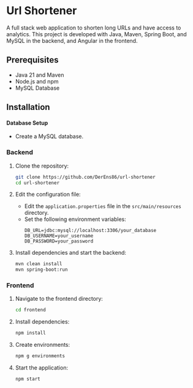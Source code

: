 # Url Shortener

A full stack web application to shorten long URLs and have access to analytics.
This project is developed with Java, Maven, Spring Boot, and MySQL in the backend, and Angular in the frontend.

## Prerequisites
- Java 21 and Maven
- Node.js and npm
- MySQL Database

## Installation

#### Database Setup
 - Create a MySQL database.

### Backend
1. Clone the repository:
    ```bash
    git clone https://github.com/DerEns86/url-shortener
    cd url-shortener
    ```

2. Edit the configuration file:
    - Edit the `application.properties` file in the `src/main/resources` directory.
    - Set the following environment variables:
        ```properties
        DB_URL=jdbc:mysql://localhost:3306/your_database
        DB_USERNAME=your_username
        DB_PASSWORD=your_password
        ```

3. Install dependencies and start the backend:
    ```bash
    mvn clean install
    mvn spring-boot:run
    ```

### Frontend
1. Navigate to the frontend directory:
    ```bash
    cd frontend
    ```

2. Install dependencies:
    ```bash
    npm install
    ```

3. Create environments:
    ```bash
    npm g environments
    ```
    
4. Start the application:
    ```bash
    npm start
    ```


